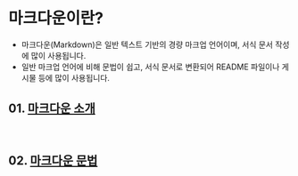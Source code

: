 # 마크다운이란?
- 마크다운(Markdown)은 일반 텍스트 기반의 경량 마크업 언어이며, 서식 문서 작성에 많이 사용됩니다. <br>
- 일반 마크업 언어에 비해 문법이 쉽고, 서식 문서로 변환되어 README 파일이나 게시물 등에 많이 사용됩니다. <br>

## 01. [마크다운 소개](https://github.com/namerim/Markdown/blob/main/MD1.md "마크다운 소개")

<br>

## 02. [마크다운 문법](https://github.com/namerim/Markdown/blob/main/MD2.md "마크다운 문법")
